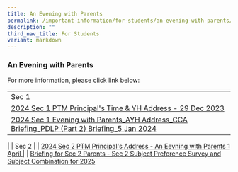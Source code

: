 ```yaml
---
title: An Evening with Parents
permalink: /important-information/for-students/an-evening-with-parents/
description: ""
third_nav_title: For Students
variant: markdown
---
```

### **An Evening with Parents**
For more information, please click link below:

|  |
|---|
| Sec 1 |
| [2024 Sec 1 PTM Principal's Time & YH Address - 29 Dec 2023](https://drive.google.com/file/d/1MFLzCEAMCNPWPM1f-F_UX8C-a48INT9h/view?usp=sharing) |
| [2024 Sec 1 Evening with Parents_AYH Address_CCA Briefing_PDLP (Part 2) Briefing_5 Jan 2024](https://drive.google.com/file/d/1esT_ch-cPL1_0sbpq0dNJRXTxLcmcn0q/view?usp=sharing) |
|
| Sec 2 |
| [2024 Sec 2 PTM Principal's Address - An Eevning with Parents 1 April ](https://drive.google.com/file/d/1IIG0I4v3na13NCWPJaRH21092LJ8GyQO/view?usp=sharing) |
| [Briefing for Sec 2 Parents - Sec 2 Subject Preference Survey and Subject Combination for 2025 ](https://drive.google.com/file/d/1jOODeW95wRKumeaQyAshmj9BII9ASSMD/view?usp=sharing) 